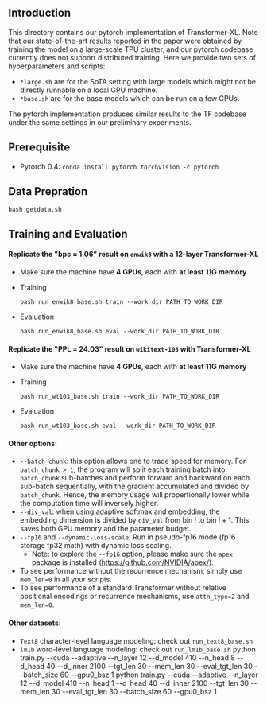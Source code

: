 ## Introduction

This directory contains our pytorch implementation of Transformer-XL. Note that our state-of-the-art results reported in the paper were obtained by training the model on a large-scale TPU cluster, and our pytorch codebase currently does not support distributed training. Here we provide two sets of hyperparameters and scripts:
- `*large.sh` are for the SoTA setting with large models which might not be directly runnable on a local GPU machine.
- `*base.sh` are for the base models which can be run on a few GPUs.

The pytorch implementation produces similar results to the TF codebase under the same settings in our preliminary experiments.


## Prerequisite

- Pytorch 0.4: `conda install pytorch torchvision -c pytorch`


## Data Prepration

`bash getdata.sh`

## Training and Evaluation

#### Replicate the "bpc = 1.06" result on `enwik8` with a 12-layer Transformer-XL

- Make sure the machine have **4 GPUs**, each with **at least 11G memory**

- Training

  `bash run_enwik8_base.sh train --work_dir PATH_TO_WORK_DIR`

- Evaluation

  `bash run_enwik8_base.sh eval --work_dir PATH_TO_WORK_DIR`



#### Replicate the "PPL = 24.03" result on `wikitext-103` with Transformer-XL

- Make sure the machine have **4 GPUs**, each with **at least 11G memory**

- Training

  `bash run_wt103_base.sh train --work_dir PATH_TO_WORK_DIR`

- Evaluation

  `bash run_wt103_base.sh eval --work_dir PATH_TO_WORK_DIR`



#### Other options:

- `--batch_chunk`: this option allows one to trade speed for memory. For `batch_chunk > 1`, the program will split each training batch into `batch_chunk` sub-batches and perform forward and backward on each sub-batch sequentially, with the gradient accumulated and divided by `batch_chunk`. Hence, the memory usage will propertionally lower while the computation time will inversely higher. 
- `--div_val`: when using adaptive softmax and embedding, the embedding dimension is divided by `div_val` from bin $i$ to bin $i+1$. This saves both GPU memory and the parameter budget.
- `--fp16` and `--dynamic-loss-scale`: Run in pseudo-fp16 mode (fp16 storage fp32 math) with dynamic loss scaling. 
  - Note: to explore the `--fp16` option, please make sure the `apex` package is installed (https://github.com/NVIDIA/apex/).
- To see performance without the recurrence mechanism, simply use `mem_len=0` in all your scripts.
- To see performance of a standard Transformer without relative positional encodings or recurrence mechanisms, use `attn_type=2` and `mem_len=0`.


#### Other datasets:

- `Text8` character-level language modeling: check out `run_text8_base.sh`
- `lm1b` word-level language modeling: check out `run_lm1b_base.sh`
python train.py --cuda --adaptive --n_layer 12 --d_model 410 --n_head 8 --d_head 40 --d_inner 2100 --tgt_len 30 --mem_len 30  --eval_tgt_len 30  --batch_size 60 --gpu0_bsz 1
python train.py --cuda --adaptive --n_layer 12 --d_model 410 --n_head 1 --d_head 40 --d_inner 2100 --tgt_len 30 --mem_len 30  --eval_tgt_len 30  --batch_size 60 --gpu0_bsz 1